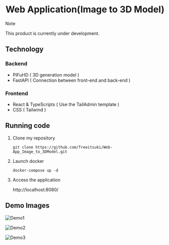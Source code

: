 <div align="center">
<h1>
    <br>
    Web Application(Image to 3D Model)
    <br>
</h1>

</div>

> [!NOTE]
> This product is currently under development.

## Technology
### Backend
- PIFuHD ( 3D generation model )
- FastAPI ( Connection between front-end and back-end )

### Frontend
- React & TypeScripts ( Use the TailAdmin template )
- CSS ( Tailwind )

## Running code
1. Clone my repository
    ```
    git clone https://github.com/Treeitsuki/Web-App_Image_to_3DModel.git
    ```
2. Launch docker
    ```
    docker-compose up -d
    ```
3. Access the application
    
    http://localhost:8080/
    

## Demo Images
![Demo1](https://github.com/Treeitsuki/Web-App_Image_to_3DModel/assets/127224002/ef0f6035-348b-4008-8ce5-e5807e8b1f9f)

![Demo2](https://github.com/Treeitsuki/Web-App_Image_to_3DModel/assets/127224002/7716aeb8-5ee5-4363-a5cb-2d8862ced8be)

![Demo3](https://github.com/Treeitsuki/Web-App_Image_to_3DModel/assets/127224002/81931737-2629-4541-b1f9-e87af9d4b40a)
